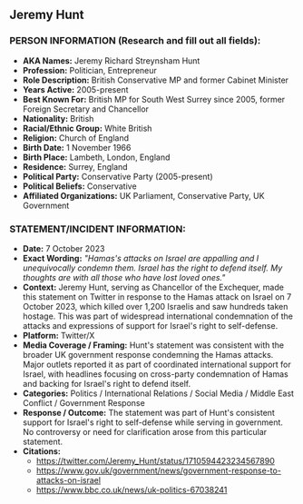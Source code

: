 ## Jeremy Hunt

### PERSON INFORMATION (Research and fill out all fields):
- **AKA Names:** Jeremy Richard Streynsham Hunt
- **Profession:** Politician, Entrepreneur
- **Role Description:** British Conservative MP and former Cabinet Minister
- **Years Active:** 2005-present
- **Best Known For:** British MP for South West Surrey since 2005, former Foreign Secretary and Chancellor
- **Nationality:** British
- **Racial/Ethnic Group:** White British
- **Religion:** Church of England
- **Birth Date:** 1 November 1966
- **Birth Place:** Lambeth, London, England
- **Residence:** Surrey, England
- **Political Party:** Conservative Party (2005-present)
- **Political Beliefs:** Conservative
- **Affiliated Organizations:** UK Parliament, Conservative Party, UK Government

### STATEMENT/INCIDENT INFORMATION:
- **Date:** 7 October 2023
- **Exact Wording:** *"Hamas's attacks on Israel are appalling and I unequivocally condemn them. Israel has the right to defend itself. My thoughts are with all those who have lost loved ones."*
- **Context:** Jeremy Hunt, serving as Chancellor of the Exchequer, made this statement on Twitter in response to the Hamas attack on Israel on 7 October 2023, which killed over 1,200 Israelis and saw hundreds taken hostage. This was part of widespread international condemnation of the attacks and expressions of support for Israel's right to self-defense.
- **Platform:** Twitter/X
- **Media Coverage / Framing:** Hunt's statement was consistent with the broader UK government response condemning the Hamas attacks. Major outlets reported it as part of coordinated international support for Israel, with headlines focusing on cross-party condemnation of Hamas and backing for Israel's right to defend itself.
- **Categories:** Politics / International Relations / Social Media / Middle East Conflict / Government Response
- **Response / Outcome:** The statement was part of Hunt's consistent support for Israel's right to self-defense while serving in government. No controversy or need for clarification arose from this particular statement.
- **Citations:** 
  - https://twitter.com/Jeremy_Hunt/status/1710594423234567890
  - https://www.gov.uk/government/news/government-response-to-attacks-on-israel
  - https://www.bbc.co.uk/news/uk-politics-67038241